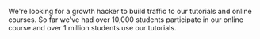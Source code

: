 We're looking for a growth hacker to build traffic to our tutorials and online courses. So far we've had over 10,000 students participate in our online course and over 1 million students use our tutorials.